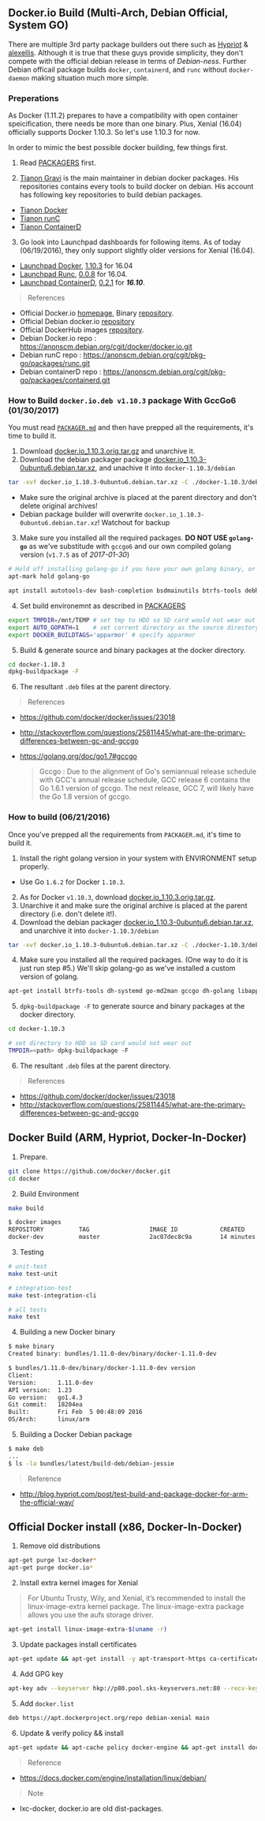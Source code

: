 ## Docker.io Build (Multi-Arch, Debian Official, System GO)

There are multiple 3rd party package builders out there such as [Hypriot](https://github.com/hypriot/rpi-docker-builder) & [alexellis](https://github.com/alexellis/docker-arm). Although it is true that these guys provide simplicity, they don't compete with the official debian release in terms of _Debian-ness_. Further Debian officail package builds `docker`, `containerd`, and `runc` without `docker-daemon` making situation much more simple.

### Preperations

As Docker (1.11.2) prepares to have a compatibility with open container speicification, there needs be more than one binary. Plus, Xenial (16.04) officially supports Docker 1.10.3. So let's use 1.10.3 for now.

In order to mimic the best possible docker building, few things first.

1. Read [PACKAGERS](DOCUMENT/PACKAGERS.md) first.

2. [Tianon Gravi](https://github.com/tianon) is the main maintainer in debian docker packages. His repositories contains every tools to build docker on debian. His account has following key repositories to build debian packages.
  - [Tianon Docker](https://github.com/tianon/debian-docker)
  - [Tianon runC](https://github.com/tianon/debian-runc)
  - [Tianon ContainerD](https://github.com/tianon/debian-containerd)
  
3. Go look into Launchpad dashboards for following items. As of today (06/19/2016), they only support slightly older versions for Xenial (16.04).
  - [Launchpad Docker](https://launchpad.net/ubuntu/+source/docker.io), [1.10.3](https://launchpad.net/ubuntu/+source/docker.io/1.10.3-0ubuntu6) for 16.04
  - [Launchpad Runc](https://launchpad.net/ubuntu/+source/runc), [0.0.8](https://launchpad.net/ubuntu/+source/runc/0.0.8+dfsg-2) for 16.04.
  - [Launchpad ContainerD](https://launchpad.net/ubuntu/+source/containerd),  [0.2.1](https://launchpad.net/ubuntu/+source/containerd) for _**16.10**_. 


> References

- Official Docker.io [homepage](https://dockerproject.org/), Binary [repository](https://master.dockerproject.org/).
- Official Debian docker.io [repository](http://archive.ubuntu.com/ubuntu/pool/universe/d/docker.io/)
- Official DockerHub images [repository](https://github.com/docker-library).
- Debian Docker.io repo : <https://anonscm.debian.org/cgit/docker/docker.io.git>
- Debian runC repo : <https://anonscm.debian.org/cgit/pkg-go/packages/runc.git>
- Debian containerD repo : <https://anonscm.debian.org/cgit/pkg-go/packages/containerd.git>

### How to Build `docker.io.deb v1.10.3` package With GccGo6 (01/30/2017)

You must read [`PACKAGER.md`](DOCUMENT/PACKAGERS.md) and then have prepped all the requirements, it's time to build it.

1. Download [docker.io_1.10.3.orig.tar.gz](https://launchpad.net/ubuntu/+archive/primary/+files/docker.io_1.10.3.orig.tar.gz) and unarchive it.
2. Download the debian packager package [docker.io_1.10.3-0ubuntu6.debian.tar.xz](https://launchpad.net/ubuntu/+archive/primary/+files/docker.io_1.10.3-0ubuntu6.debian.tar.xz), and unachive it into `docker-1.10.3/debian`

  ```sh
  tar -xvf docker.io_1.10.3-0ubuntu6.debian.tar.xz -C ./docker-1.10.3/debian
  ```
  * Make sure the original archive is placed at the parent directory and don't delete original archives!
  * Debian package builder will overwrite  `docker.io_1.10.3-0ubuntu6.debian.tar.xz`! Watchout for backup
3. Make sure you installed all the required packages. **DO NOT USE `golang-go`** as we've substitude with `gccgo6` and our own compiled golang version (`v1.7.5` as of _2017-01-30_)
  
  ```sh  
  # Hold off installing golang-go if you have your own golang binary, or gccgo
  apt-mark hold golang-go

  apt install autotools-dev bash-completion bsdmainutils btrfs-tools debhelper dh-strip-nondeterminism dh-systemd gccgo gccgo-6 libgo9 gettext gettext-base git groff-base intltool-debian javascript-common libapparmor-dev libarchive-zip-perl libasprintf-dev libasprintf0v5 libcroco3 libdevmapper-dev libdevmapper-event1.02.1 libfile-stripnondeterminism-perl libgettextpo-dev libgettextpo0 libjs-excanvas liblzo2-2 libmail-sendmail-perl libpcre16-3 libpcre3-dev libpcre32-3 libpcrecpp0v5 libpipeline1 libselinux1-dev libsepol1-dev libsqlite0 libsys-hostname-long-perl libtimedate-perl libudev-dev libunistring0 man-db mercurial mercurial-common po-debconf sqlite sqlite3 go-md2man dh-golang
  ```  
4. Set build environemnt as described in [PACKAGERS](DOCUMENT/PACKAGERS.md)

  ```sh
  export TMPDIR=/mnt/TEMP # set tmp to HDD so SD card would not wear out
  export AUTO_GOPATH=1    # set corrent directory as the source directory
  export DOCKER_BUILDTAGS='apparmor' # specify apparmor
  ```
5. Build & generate source and binary packages at the docker directory.

  ```sh
  cd docker-1.10.3  
  dpkg-buildpackage -F 
  ```
6. The resultant `.deb` files at the parent directory.

> References

- <https://github.com/docker/docker/issues/23018>
- <http://stackoverflow.com/questions/25811445/what-are-the-primary-differences-between-gc-and-gccgo>
- <https://golang.org/doc/go1.7#gccgo>
  
  > Gccgo : Due to the alignment of Go's semiannual release schedule with GCC's annual release schedule, GCC release 6 contains the Go 1.6.1 version of gccgo. The next release, GCC 7, will likely have the Go 1.8 version of gccgo.

### How to build (06/21/2016)

Once you've prepped all the requirements from `PACKAGER.md`, it's time to build it.

1. Install the right golang version in your system with ENVIRONMENT setup properly.
  - Use Go `1.6.2` for Docker `1.10.3`.
2. As for Docker `v1.10.3`, download [docker.io_1.10.3.orig.tar.gz](https://launchpad.net/ubuntu/+archive/primary/+files/docker.io_1.10.3.orig.tar.gz).
3. Unarchive it and make sure the original archive is placed at the parent directory (i.e. don't delete it!).
4. Download the debian packager [docker.io_1.10.3-0ubuntu6.debian.tar.xz](https://launchpad.net/ubuntu/+archive/primary/+files/docker.io_1.10.3-0ubuntu6.debian.tar.xz), and unarchive it into `docker-1.10.3/debian` 

  ```sh
  tar -xvf docker.io_1.10.3-0ubuntu6.debian.tar.xz -C ./docker-1.10.3/debian
  ```
4. Make sure you installed all the required packages. (One way to do it is just run step #5.) We'll skip golang-go as we've installed a custom version of golang.
  
  ```sh
  apt-get install btrfs-tools dh-systemd go-md2man gccgo dh-golang libapparmor-dev libdevmapper-dev
  ```
  
5. `dpkg-buildpackage -F` to generate source and binary packages at the docker directory.
  
  ```sh
  cd docker-1.10.3
  
  # set directory to HDD so SD card would not wear out
  TMPDIR=<path> dpkg-buildpackage -F 
  ```

6. The resultant `.deb` files at the parent directory.

> References

- <https://github.com/docker/docker/issues/23018>
- <http://stackoverflow.com/questions/25811445/what-are-the-primary-differences-between-gc-and-gccgo>

## Docker Build (ARM, Hypriot, Docker-In-Docker)

1. Prepare.

  ```sh
  git clone https://github.com/docker/docker.git
  cd docker
  ```

2. Build Environment

  ```sh
  make build
  
  $ docker images
  REPOSITORY          TAG                 IMAGE ID            CREATED             VIRTUAL SIZE
docker-dev          master              2ac07dec8c9a        14 minutes ago      931.9 MB
  ```

3. Testing

  ```sh
  # unit-test
  make test-unit
  
  # integration-test 
  make test-integration-cli
  
  # all tests
  make test
  ```

4. Building a new Docker binary

  ```sh
  $ make binary  
  Created binary: bundles/1.11.0-dev/binary/docker-1.11.0-dev
  ```
  ```sh
  $ bundles/1.11.0-dev/binary/docker-1.11.0-dev version
Client:
 Version:      1.11.0-dev
 API version:  1.23
 Go version:   go1.4.3
 Git commit:   18204ea
 Built:        Fri Feb  5 00:48:09 2016
 OS/Arch:      linux/arm

  ```

5. Building a Docker Debian package

  ```sh
  $ make deb
  ...
  $ ls -la bundles/latest/build-deb/debian-jessie
  ```

> Reference

- <http://blog.hypriot.com/post/test-build-and-package-docker-for-arm-the-official-way/>

## Official Docker install (x86, Docker-In-Docker)

1. Remove old distributions  

  ```sh
  apt-get purge lxc-docker*
  apt-get purge docker.io*
  ```

2. Install extra kernel images for Xenial  
  > For Ubuntu Trusty, Wily, and Xenial, it’s recommended to install the linux-image-extra kernel package. The linux-image-extra package allows you use the aufs storage driver.  
  
  ```sh
  apt-get install linux-image-extra-$(uname -r)
  ```

3. Update packages install certificates
  
  ```sh
  apt-get update && apt-get install -y apt-transport-https ca-certificates
  ```
  
4. Add GPG key

  ```sh
  apt-key adv --keyserver hkp://p80.pool.sks-keyservers.net:80 --recv-keys 58118E89F3A912897C070ADBF76221572C52609D
  ```
  
5. Add `docker.list`

  ```sh
  deb https://apt.dockerproject.org/repo debian-xenial main
  ```

6. Update & verify policy && install 

  ```sh
  apt-get update && apt-cache policy docker-engine && apt-get install docker-engine
  ```

> Reference  

- <https://docs.docker.com/engine/installation/linux/debian/>

> Note

- lxc-docker, docker.io are old dist-packages.